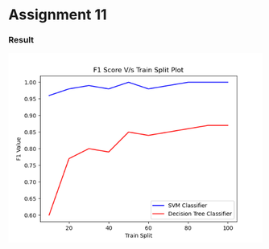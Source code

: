# Assignment 11
### Result
![alt text](https://github.com/anurag-saraswat/MNIST_Example/blob/Assignment_11/mnist/Figure_1.png)

